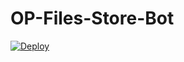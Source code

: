 # OP-Files-Store-Bot


[![Deploy](https://www.herokucdn.com/deploy/button.svg)](https://heroku.com/deploy?template=https://github.com/shibnath01/OP-Files-Store-Bot)

